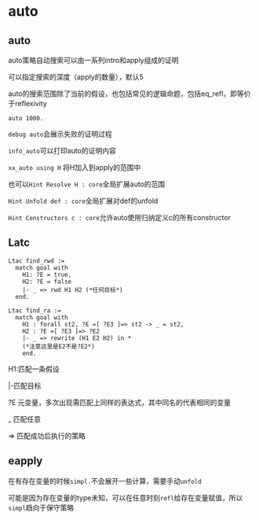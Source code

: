 # auto

## auto

auto策略自动搜索可以由一系列intro和apply组成的证明

可以指定搜索的深度（apply的数量），默认5

auto的搜索范围除了当前的假设，也包括常见的逻辑命题，包括eq_refl，即等价于reflexivity

`auto 1000.`

`debug auto`会展示失败的证明过程

`info_auto`可以打印auto的证明内容

`xx_auto using H` 将H加入到apply的范围中

也可以`Hint Resolve H : core`全局扩展auto的范围

`Hint Unfold def : core`全局扩展对def的unfold

`Hint Constructors c : core`允许auto使用归纳定义c的所有constructor


## Latc

```coq
Ltac find_rwd :=
  match goal with
    H1: ?E = true,
    H2: ?E = false
    |- _ => rwd H1 H2 (*任何目标*)
  end.
```

```coq
Ltac find_ra :=
  match goal with 
    H1 : forall st2, ?E =[ ?E3 ]=> st2 -> _ = st2,
    H2 : ?E =[ ?E3 ]=> ?E2
    |- _ => rewrite (H1 E2 H2) in *  
    (*注意这里是E2不是?E2*)
    end.  
```

H1:匹配一条假设

|-匹配目标

?E 元变量，多次出现需匹配上同样的表达式，其中同名的代表相同的变量

_ 匹配任意

=> 匹配成功后执行的策略

## eapply

在有存在变量的时候`simpl.`不会展开一些计算，需要手动`unfold`

可能是因为存在变量的type未知，可以在任意时刻`refl`给存在变量赋值，所以`simpl`趋向于保守策略